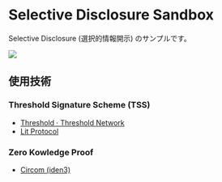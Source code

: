 # Selective Disclosure Sandbox

Selective Disclosure (選択的情報開示) のサンプルです。

![](https://user-images.githubusercontent.com/5776910/219614775-0491b896-bb27-47b6-9f34-dffffb07db88.jpg)

## 使用技術

### Threshold Signature Scheme (TSS)

* [Threshold · Threshold Network](https://threshold.network/)
* [Lit Protocol](https://litprotocol.com/)

### Zero Kowledge Proof

* [Circom (iden3)](https://github.com/iden3/circom)

